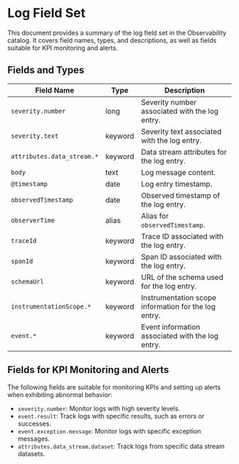 # Log Field Set

This document provides a summary of the log field set in the Observability catalog. It covers field names, types, and descriptions, as well as fields suitable for KPI monitoring and alerts.

## Fields and Types

| Field Name                      | Type    | Description |
| ------------------------------- | ------- | ----------- |
| `severity.number`               | long    | Severity number associated with the log entry. |
| `severity.text`                 | keyword | Severity text associated with the log entry. |
| `attributes.data_stream.*`      | keyword | Data stream attributes for the log entry. |
| `body`                          | text    | Log message content. |
| `@timestamp`                    | date    | Log entry timestamp. |
| `observedTimestamp`             | date    | Observed timestamp of the log entry. |
| `observerTime`                  | alias   | Alias for `observedTimestamp`. |
| `traceId`                       | keyword | Trace ID associated with the log entry. |
| `spanId`                        | keyword | Span ID associated with the log entry. |
| `schemaUrl`                     | keyword | URL of the schema used for the log entry. |
| `instrumentationScope.*`        | keyword | Instrumentation scope information for the log entry. |
| `event.*`                       | keyword | Event information associated with the log entry. |

## Fields for KPI Monitoring and Alerts

The following fields are suitable for monitoring KPIs and setting up alerts when exhibiting abnormal behavior:

- `severity.number`: Monitor logs with high severity levels.
- `event.result`: Track logs with specific results, such as errors or successes.
- `event.exception.message`: Monitor logs with specific exception messages.
- `attributes.data_stream.dataset`: Track logs from specific data stream datasets.
